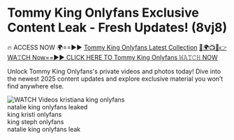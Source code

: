 # Tommy King Onlyfans Exclusive Content Leak - Fresh Updates! (8vj8)

🔥 ACCESS NOW 🌍==►► <a href="https://tinyurl.com/3fjeunct" rel="nofollow">Tommy King Onlyfans Latest Collection</a></h3>
[🔴🌍📺📱👉WA𝚃CH Now==►► CLICK HERE TO Tommy King Onlyfans 𝚆𝙰𝚃𝙲𝙷 NOW](https://tinyurl.com/3fjeunct)

Unlock Tommy King Onlyfans's private videos and photos today! Dive into the newest 2025 content updates and explore exclusive material you won’t find anywhere else.


<a href="https://tinyurl.com/3fjeunct" rel="nofollow" data-target="animated-image.originalLink"><img src="https://camo.githubusercontent.com/8a4f000d20f83aca3bf7ec5f350d767afa0574a8a352519fd8cfa583a6f93a33/68747470733a2f2f692e696d6775722e636f6d2f644a486b345a712e676966" alt="WATCH Videos" data-canonical-src="https://i.imgur.com/dJHk4Zq.gif" style="max-width: 100%; display: inline-block;" data-target="animated-image.originalImage"></a>
kristiana king onlyfans<br>
natalie king onlyfans leaked<br>
king kristi onlyfans<br>
king steph onlyfans<br>
natalie king onlyfans leak